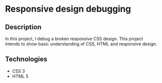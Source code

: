 # Responsive design debugging

## Description
In this project, I debug a broken responsive CSS design. This project intends to show basic understanding of CSS, HTML and responsive design.

## Technologies
+ CSS 3
+ HTML 5